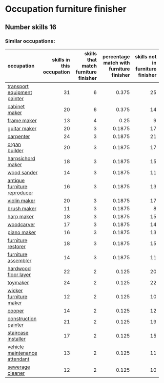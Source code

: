 # Occupation furniture finisher
## Number skills 16
### Similar occupations:
| occupation                                                        |   skills in this occupation |   skills that match furniture finisher |   percentage match with furniture finisher |   skills not in furniture finisher |
|:------------------------------------------------------------------|----------------------------:|---------------------------------------:|-------------------------------------------:|-----------------------------------:|
| [transport equipment painter](transport_equipment_painter.md)     |                          31 |                                      6 |                                     0.375  |                                 25 |
| [cabinet maker](cabinet_maker.md)                                 |                          20 |                                      6 |                                     0.375  |                                 14 |
| [frame maker](frame_maker.md)                                     |                          13 |                                      4 |                                     0.25   |                                  9 |
| [guitar maker](guitar_maker.md)                                   |                          20 |                                      3 |                                     0.1875 |                                 17 |
| [carpenter](carpenter.md)                                         |                          24 |                                      3 |                                     0.1875 |                                 21 |
| [organ builder](organ_builder.md)                                 |                          20 |                                      3 |                                     0.1875 |                                 17 |
| [harpsichord maker](harpsichord_maker.md)                         |                          18 |                                      3 |                                     0.1875 |                                 15 |
| [wood sander](wood_sander.md)                                     |                          14 |                                      3 |                                     0.1875 |                                 11 |
| [antique furniture reproducer](antique_furniture_reproducer.md)   |                          16 |                                      3 |                                     0.1875 |                                 13 |
| [violin maker](violin_maker.md)                                   |                          20 |                                      3 |                                     0.1875 |                                 17 |
| [brush maker](brush_maker.md)                                     |                          11 |                                      3 |                                     0.1875 |                                  8 |
| [harp maker](harp_maker.md)                                       |                          18 |                                      3 |                                     0.1875 |                                 15 |
| [woodcarver](woodcarver.md)                                       |                          17 |                                      3 |                                     0.1875 |                                 14 |
| [piano maker](piano_maker.md)                                     |                          16 |                                      3 |                                     0.1875 |                                 13 |
| [furniture restorer](furniture_restorer.md)                       |                          18 |                                      3 |                                     0.1875 |                                 15 |
| [furniture assembler](furniture_assembler.md)                     |                          14 |                                      3 |                                     0.1875 |                                 11 |
| [hardwood floor layer](hardwood_floor_layer.md)                   |                          22 |                                      2 |                                     0.125  |                                 20 |
| [toymaker](toymaker.md)                                           |                          24 |                                      2 |                                     0.125  |                                 22 |
| [wicker furniture maker](wicker_furniture_maker.md)               |                          12 |                                      2 |                                     0.125  |                                 10 |
| [cooper](cooper.md)                                               |                          14 |                                      2 |                                     0.125  |                                 12 |
| [construction painter](construction_painter.md)                   |                          21 |                                      2 |                                     0.125  |                                 19 |
| [staircase installer](staircase_installer.md)                     |                          17 |                                      2 |                                     0.125  |                                 15 |
| [vehicle maintenance attendant](vehicle_maintenance_attendant.md) |                          13 |                                      2 |                                     0.125  |                                 11 |
| [sewerage cleaner](sewerage_cleaner.md)                           |                          12 |                                      2 |                                     0.125  |                                 10 |
